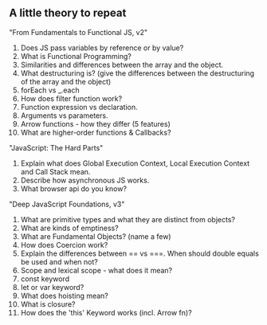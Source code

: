 
## A little theory to repeat

"From Fundamentals to Functional JS, v2"

1. Does JS pass variables by reference or by value?
2. What is Functional Programming?
3. Similarities and differences between the array and the object.
4. What destructuring is? (give the differences between the destructuring of the array and the object)
5. forEach vs _.each
6. How does filter function work?
7. Function expression vs declaration.
8. Arguments vs parameters.
9. Arrow functions - how they differ (5 features)
10. What are higher-order functions & Callbacks?

"JavaScript: The Hard Parts"

1. Explain what does Global Execution Context, Local Execution Context and Call Stack mean.
2. Describe how asynchronous JS works.
3. What browser api do you know?

"Deep JavaScript Foundations, v3"

1. What are primitive types and what they are distinct from objects?
2. What are kinds of emptiness?
3. What are Fundamental Objects? (name a few)
4. How does Coercion work?
5. Explain the differences between == vs ===. When should double equals be used and when not?
6. Scope and lexical scope - what does it mean?
7. const keyword 
8. let or var keyword?
9. What does hoisting mean?
10. What is closure?
10. How does the 'this' Keyword works (incl. Arrow fn)?

